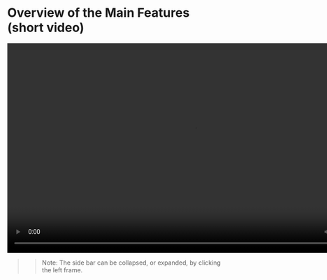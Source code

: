 # Overview of the Main Features (short video)

<!-- The HTML tag <video> is not served well by Markdown: therefore the source has to be expressed explicitly. Compare:
![](../images/file_structure.png)
where ../images is automatically converted to ../_images -->

<video src="_static/five_minutes.mp4" width="854" height="480" controls preload></video>

>> Note: The side bar can be collapsed, or expanded, by clicking the left frame.